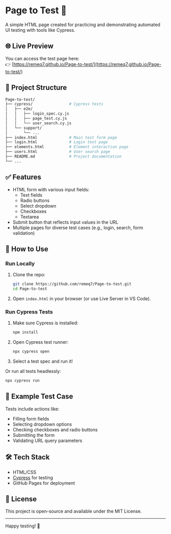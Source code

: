 # Page to Test 🧪

A simple HTML page created for practicing and demonstrating automated UI testing with tools like Cypress.

## 🌐 Live Preview

You can access the test page here:  
👉 [https://remeq7.github.io/Page-to-test/](https://remeq7.github.io/Page-to-test/)

## 📂 Project Structure

```bash
Page-to-test/
├── cypress/                # Cypress tests
│   ├── e2e/
│   │   ├── login_spec.cy.js
│   │   ├── page_test.cy.js
│   │   └── user_search.cy.js
│   └── support/
│       └── ...
├── index.html              # Main test form page
├── login.html              # Login test page
├── elements.html           # Element interaction page
├── users.html              # User search page
├── README.md               # Project documentation
└── ...
```

## ✅ Features

- HTML form with various input fields:
  - Text fields
  - Radio buttons
  - Select dropdown
  - Checkboxes
  - Textarea
- Submit button that reflects input values in the URL
- Multiple pages for diverse test cases (e.g., login, search, form validation)

## 🚀 How to Use

### Run Locally

1. Clone the repo:

   ```bash
   git clone https://github.com/remeq7/Page-to-test.git
   cd Page-to-test
   ```

2. Open `index.html` in your browser (or use Live Server in VS Code).

### Run Cypress Tests

1. Make sure Cypress is installed:

   ```bash
   npm install
   ```

2. Open Cypress test runner:

   ```bash
   npx cypress open
   ```

3. Select a test spec and run it!

Or run all tests headlessly:

```bash
npx cypress run
```

## 🧪 Example Test Case

Tests include actions like:

- Filling form fields
- Selecting dropdown options
- Checking checkboxes and radio buttons
- Submitting the form
- Validating URL query parameters

## 🛠️ Tech Stack

- HTML/CSS
- [Cypress](https://www.cypress.io/) for testing
- GitHub Pages for deployment

## 📄 License

This project is open-source and available under the MIT License.

---

Happy testing! 🎉
